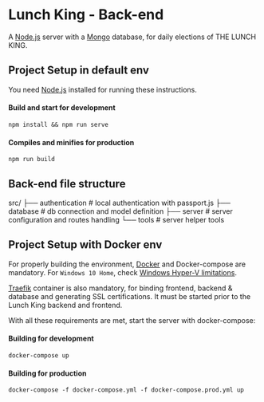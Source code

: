 # Lunch King - Back-end
A [Node.js](https://nodejs.org/en/) server with a [Mongo](https://www.mongodb.com/) database, for daily elections of THE LUNCH KING.

## Project Setup in default env
You need [Node.js](https://nodejs.org/en/) installed for running these instructions.

#### Build and start for development
```
npm install && npm run serve
```

#### Compiles and minifies for production
```
npm run build
```

## Back-end file structure
  src/
  ├── authentication   # local authentication with passport.js
  ├── database         # db connection and model definition
  ├── server           # server configuration and routes handling
  └── tools            # server helper tools

## Project Setup with Docker env
For properly building the environment, [Docker](https://www.docker.com/) and Docker-compose are mandatory. For `Windows 10 Home`, check [Windows Hyper-V limitations](https://forums.docker.com/t/installing-docker-on-windows-10-home/11722).

[Traefik](https://github.com/ploissken/traefik) container is also mandatory, for binding frontend, backend & database and generating SSL certifications. It must be started prior to the Lunch King backend and frontend.

With all these requirements are met, start the server with docker-compose:

#### Building for development
```
docker-compose up
```

#### Building for production
```
docker-compose -f docker-compose.yml -f docker-compose.prod.yml up
```
